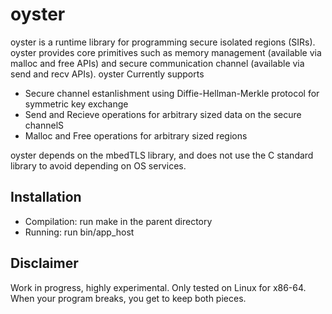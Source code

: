 # oyster
oyster is a runtime library for programming secure isolated regions (SIRs).
oyster provides core primitives such as memory management (available via malloc and free APIs) and secure communication channel (available via send and recv APIs).
oyster Currently supports
  * Secure channel estanlishment using Diffie-Hellman-Merkle protocol for symmetric key exchange
  * Send and Recieve operations for arbitrary sized data on the secure channelS
  * Malloc and Free operations for arbitrary sized regions

oyster depends on the mbedTLS library, and does not use the C standard library to avoid depending on OS services.

## Installation
 * Compilation: run make in the parent directory
 * Running: run bin/app_host

## Disclaimer
Work in progress, highly experimental.
Only tested on Linux for x86-64.
When your program breaks, you get to keep both pieces. 
